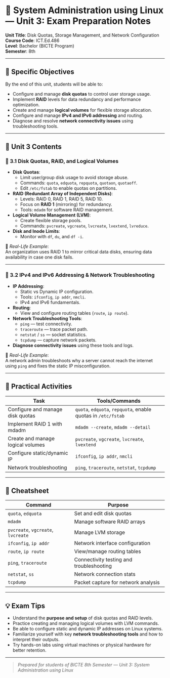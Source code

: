 # 🧠 System Administration using Linux — Unit 3: Exam Preparation Notes

**Unit Title**: Disk Quotas, Storage Management, and Network Configuration  
**Course Code**: ICT.Ed.486  
**Level**: Bachelor (BICTE Program)  
**Semester**: 8th  

---

## 🎯 Specific Objectives

By the end of this unit, students will be able to:

- Configure and manage **disk quotas** to control user storage usage.  
- Implement **RAID** levels for data redundancy and performance optimization.  
- Create and manage **logical volumes** for flexible storage allocation.  
- Configure and manage **IPv4 and IPv6 addressing** and routing.  
- Diagnose and resolve **network connectivity issues** using troubleshooting tools.

---

## 🧩 Unit 3 Contents

### 🔹 3.1 Disk Quotas, RAID, and Logical Volumes

- **Disk Quotas**:
  - Limit user/group disk usage to avoid storage abuse.
  - Commands: `quota`, `edquota`, `repquota`, `quotaon`, `quotaoff`.
  - Edit `/etc/fstab` to enable quotas on partitions.
- **RAID (Redundant Array of Independent Disks)**:
  - Levels: RAID 0, RAID 1, RAID 5, RAID 10.
  - Focus on **RAID 1** (mirroring) for redundancy.
  - Tools: `mdadm` for software RAID management.
- **Logical Volume Management (LVM)**:
  - Create flexible storage pools.
  - Commands: `pvcreate`, `vgcreate`, `lvcreate`, `lvextend`, `lvreduce`.
- **Disk and Inode Limits**:
  - Monitor with `df`, `du`, and `df -i`.

📝 *Real-Life Example*:  
An organization uses RAID 1 to mirror critical data disks, ensuring data availability in case one disk fails.

---

### 🔹 3.2 IPv4 and IPv6 Addressing & Network Troubleshooting

- **IP Addressing**:
  - Static vs Dynamic IP configuration.
  - Tools: `ifconfig`, `ip addr`, `nmcli`.
  - IPv4 and IPv6 fundamentals.
- **Routing**:
  - View and configure routing tables (`route`, `ip route`).
- **Network Troubleshooting Tools**:
  - `ping` — test connectivity.
  - `traceroute` — trace packet path.
  - `netstat` / `ss` — socket statistics.
  - `tcpdump` — capture network packets.
- **Diagnose connectivity issues** using these tools and logs.

📝 *Real-Life Example*:  
A network admin troubleshoots why a server cannot reach the internet using `ping` and fixes the static IP misconfiguration.

---

## 🧪 Practical Activities

| Task                                | Tools/Commands                              |
|------------------------------------|---------------------------------------------|
| Configure and manage disk quotas   | `quota`, `edquota`, `repquota`, enable quotas in `/etc/fstab` |
| Implement RAID 1 with mdadm        | `mdadm --create`, `mdadm --detail`          |
| Create and manage logical volumes  | `pvcreate`, `vgcreate`, `lvcreate`, `lvextend` |
| Configure static/dynamic IP        | `ifconfig`, `ip addr`, `nmcli`              |
| Network troubleshooting            | `ping`, `traceroute`, `netstat`, `tcpdump` |

---

## 📝 Cheatsheet

| Command                  | Purpose                               |
|--------------------------|-------------------------------------|
| `quota`, `edquota`       | Set and edit disk quotas             |
| `mdadm`                  | Manage software RAID arrays          |
| `pvcreate`, `vgcreate`, `lvcreate` | Manage LVM storage                |
| `ifconfig`, `ip addr`    | Network interface configuration      |
| `route`, `ip route`      | View/manage routing tables            |
| `ping`, `traceroute`     | Connectivity testing and troubleshooting |
| `netstat`, `ss`          | Network connection stats              |
| `tcpdump`                | Packet capture for network analysis  |

---

## 💡 Exam Tips

- Understand the **purpose and setup** of disk quotas and RAID levels.  
- Practice creating and managing logical volumes with LVM commands.  
- Be able to configure static and dynamic IP addresses on Linux systems.  
- Familiarize yourself with key **network troubleshooting tools** and how to interpret their outputs.  
- Try hands-on labs using virtual machines or physical hardware for better retention.

---

> _Prepared for students of BICTE 8th Semester — Unit 3: System Administration using Linux_
